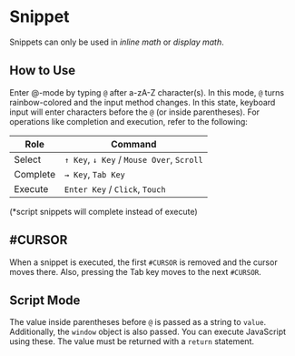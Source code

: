 # Snippet

Snippets can only be used in *inline math* or *display math*.

## How to Use

Enter @-mode by typing `@` after a-zA-Z character(s).
In this mode, `@` turns rainbow-colored and the input method changes.
In this state, keyboard input will enter characters before the `@` (or inside parentheses).
For operations like completion and execution, refer to the following:

|Role|Command|
|---|---|
|Select|`↑ Key`, `↓ Key` / `Mouse Over`, `Scroll`|
|Complete|`→ Key`, `Tab Key`|
|Execute|`Enter Key` / `Click`, `Touch`|

(\*script snippets will complete instead of execute)

## #CURSOR

When a snippet is executed, the first `#CURSOR` is removed and the cursor moves there.
Also, pressing the Tab key moves to the next `#CURSOR`.

## Script Mode

The value inside parentheses before `@` is passed as a string to `value`.
Additionally, the `window` object is also passed.
You can execute JavaScript using these.
The value must be returned with a `return` statement.
